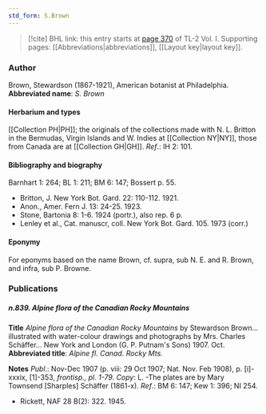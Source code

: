 ```yaml
---
std_form: S.Brown
---
```


> [!cite] BHL link: this entry starts at [page 370](https://www.biodiversitylibrary.org/page/33120501) of TL-2 Vol. I.
> Supporting pages: [[Abbreviations|abbreviations]], [[Layout key|layout key]].

### Author

Brown, Stewardson (1867-1921), American botanist at Philadelphia. 
**Abbreviated name**: *S. Brown*

#### Herbarium and types

[[Collection PH|PH]]; the originals of the collections made with N. L. Britton in the Bermudas, Virgin Islands and W. Indies at [[Collection NY|NY]], those from Canada are at [[Collection GH|GH]].
*Ref*.: IH 2: 101.

#### Bibliography and biography

Barnhart 1: 264; BL 1: 211; BM 6: 147; Bossert p. 55.
- Britton, J. New York Bot. Gard. 22: 110-112. 1921.
- Anon., Amer. Fern J. 13: 24-25. 1923.
- Stone, Bartonia 8: 1-6. 1924 (portr.), also rep. 6 p.
- Lenley et al., Cat. manuscr, coll. New York Bot. Gard. 105. 1973 (corr.)

#### Eponymy

For eponyms based on the name Brown, cf. supra, sub N. E. and R. Brown, and infra, sub P. Browne.

### Publications

##### n.839. Alpine flora of the Canadian Rocky Mountains

**Title**
*Alpine flora of the Canadian Rocky Mountains* by Stewardson Brown... illustrated with water-colour drawings and photographs by Mrs. Charles Schäffer... New York and London (G. P. Putnam's Sons) 1907. Oct.
**Abbreviated title**: *Alpine fl. Canad. Rocky Mts.*

**Notes**
*Publ*.: Nov-Dec 1907 (p. viii: 29 Oct 1907; Nat. Nov. Feb 1908), p. \[i\]-xxxix, \[1\]-353, *frontisp., pl. 1-79. Copy*: L. -The plates are by Mary Townsend \[Sharples\] Schäffer (1861-x).
*Ref*.: BM 6: 147; Kew 1: 396; NI 254.
- Rickett, NAF 28 B(2): 322. 1945.

